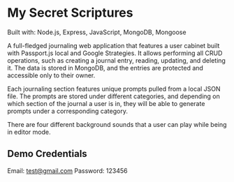 # My Secret Scriptures

Built with: Node.js, Express, JavaScript, MongoDB, Mongoose

A full-fledged journaling web application that features a user cabinet built with Passport.js local and Google Strategies. It allows performing all CRUD operations, such as creating a journal entry, reading, updating, and deleting it. The data is stored in MongoDB, and the entries are protected and accessible only to their owner.

Each journaling section features unique prompts pulled from a local JSON file. The prompts are stored under different categories, and depending on which section of the journal a user is in, they will be able to generate prompts under a corresponding category.

There are four different background sounds that a user can play while being in editor mode.

## Demo Credentials
Email: test@gmail.com
Password: 123456
